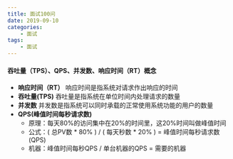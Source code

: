 ```yaml
---
title: 面试100问
date: 2019-09-10
categories:
    - 面试
tags:
    - 面试
---
```


#### 吞吐量（TPS）、QPS、并发数、响应时间（RT）概念
* **响应时间（RT）** 响应时间是指系统对请求作出响应的时间
* **吞吐量(TPS)** 吞吐量是指系统在单位时间内处理请求的数量
* **并发数** 并发数是指系统可以同时承载的正常使用系统功能的用户的数量
* **QPS(峰值时间每秒请求数)**
    * 原理：每天80%的访问集中在20%的时间里，这20%时间叫做峰值时间
    * 公式：( 总PV数 * 80% ) / ( 每天秒数 * 20% ) = 峰值时间每秒请求数(QPS) 
    * 机器：峰值时间每秒QPS / 单台机器的QPS = 需要的机器
